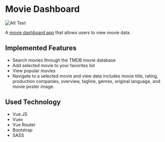 # Movie Dashboard
![Alt Text](preview-2.png)

A [movie dashboard app](https://vue-beta-orcin-vercel.app) that allows users to view movie data.

## Implemented Features

- Search movies through the TMDB movie database
- Add selected movie to your favorites list
- View popular movies
- Navigate to a selected movie and view data includes movie title, rating, production companies, overview, tagline, genres, original language, and movie poster image. 

## Used Technology
- Vue.JS
- Vuex
- Vue Router
- Bootstrap
- SASS




